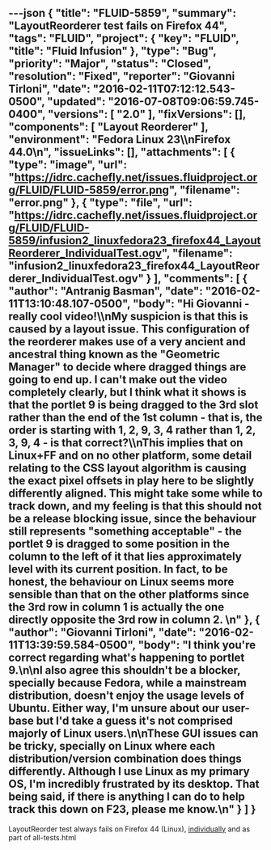 ---json
{
  "title": "FLUID-5859",
  "summary": "LayoutReorderer test fails on Firefox 44",
  "tags": "FLUID",
  "project": {
    "key": "FLUID",
    "title": "Fluid Infusion"
  },
  "type": "Bug",
  "priority": "Major",
  "status": "Closed",
  "resolution": "Fixed",
  "reporter": "Giovanni Tirloni",
  "date": "2016-02-11T07:12:12.543-0500",
  "updated": "2016-07-08T09:06:59.745-0400",
  "versions": [
    "2.0"
  ],
  "fixVersions": [],
  "components": [
    "Layout Reorderer"
  ],
  "environment": "Fedora Linux 23\\\nFirefox 44.0\n",
  "issueLinks": [],
  "attachments": [
    {
      "type": "image",
      "url": "https://idrc.cachefly.net/issues.fluidproject.org/FLUID/FLUID-5859/error.png",
      "filename": "error.png"
    },
    {
      "type": "file",
      "url": "https://idrc.cachefly.net/issues.fluidproject.org/FLUID/FLUID-5859/infusion2_linuxfedora23_firefox44_LayoutReorderer_IndividualTest.ogv",
      "filename": "infusion2_linuxfedora23_firefox44_LayoutReorderer_IndividualTest.ogv"
    }
  ],
  "comments": [
    {
      "author": "Antranig Basman",
      "date": "2016-02-11T13:10:48.107-0500",
      "body": "Hi Giovanni - really cool video!\\\nMy suspicion is that this is caused by a layout issue. This configuration of the reorderer makes use of a very ancient and ancestral thing known as the \"Geometric Manager\" to decide where dragged things are going to end up. I can't make out the video completely clearly, but I think what it shows is that the portlet 9 is being dragged to the 3rd slot rather than the end of the 1st column - that is, the order is starting with 1, 2, 9, 3, 4 rather than 1, 2, 3, 9, 4 - is that correct?\\\nThis implies that on Linux+FF and on no other platform, some detail relating to the CSS layout algorithm is causing the exact pixel offsets in play here to be slightly differently aligned. This might take some while to track down, and my feeling is that this should not be a release blocking issue, since the behaviour still represents \"something acceptable\" - the portlet 9 is dragged to some position in the column to the left of it that lies approximately level with its current position. In fact, to be honest, the behaviour on Linux seems more sensible than that on the other platforms since the 3rd row in column 1 is actually the one directly opposite the 3rd row in column 2.&#x20;\n"
    },
    {
      "author": "Giovanni Tirloni",
      "date": "2016-02-11T13:39:59.584-0500",
      "body": "I think you're correct regarding what's happening to portlet 9.\n\nI also agree this shouldn't be a blocker, specially because Fedora, while a mainstream distribution, doesn't enjoy the usage levels of Ubuntu. Either way, I'm unsure about our user-base but I'd take a guess it's not comprised majorly of Linux users.\n\nThese GUI issues can be tricky, specially on Linux where each distribution/version combination does things differently. Although I use Linux as my primary OS, I'm incredibly frustrated by its desktop. That being said, if there is anything I can do to help track this down on F23, please me know.\n"
    }
  ]
}
---
LayoutReorder test always fails on Firefox 44 (Linux), [individually](http://build.fluidproject.org/infusion/tests/component-tests/reorderer/html/LayoutReorderer-test.html) and as part of all-tests.html

        